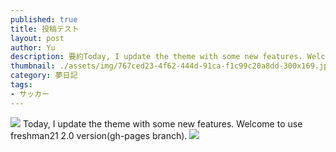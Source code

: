 ```yaml
---
published: true
title: 投稿テスト
layout: post
author: Yu 
description: 要約Today, I update the theme with some new features. Welcome to use freshman21 2.0 version(gh-pages branch).
thumbnail: ./assets/img/767ced23-4f62-444d-91ca-f1c99c20a8dd-300x169.jpg
category: 夢日記
tags:
- サッカー
---
```



![](../diary/./assets/img/767ced23-4f62-444d-91ca-f1c99c20a8dd-300x169.jpg)
Today, I update the theme with some new features. Welcome to use freshman21 2.0 version(gh-pages branch).
![](https://karate-bakabon.github.io/diary/assets/img/767ced23-4f62-444d-91ca-f1c99c20a8dd-300x169.jpg)


